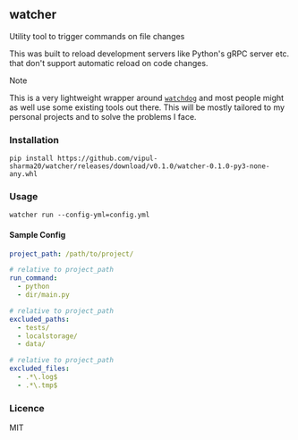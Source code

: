 ## watcher
Utility tool to trigger commands on file changes

This was built to reload development servers like Python's gRPC server etc. that don't support
automatic reload on code changes.

> [!NOTE]
> This is a very lightweight wrapper around [`watchdog`][watchdog] and
> most people might as well use some existing tools out there. This will be
> mostly tailored to my personal projects and to solve the problems I face.

### Installation

```
pip install https://github.com/vipul-sharma20/watcher/releases/download/v0.1.0/watcher-0.1.0-py3-none-any.whl
```

### Usage

```
watcher run --config-yml=config.yml
```

#### Sample Config

```yaml
project_path: /path/to/project/

# relative to project_path
run_command:
  - python
  - dir/main.py

# relative to project_path
excluded_paths:
  - tests/
  - localstorage/
  - data/

# relative to project_path
excluded_files:
  - .*\.log$
  - .*\.tmp$
```

### Licence

MIT

[watchdog]: https://github.com/gorakhargosh/watchdog
